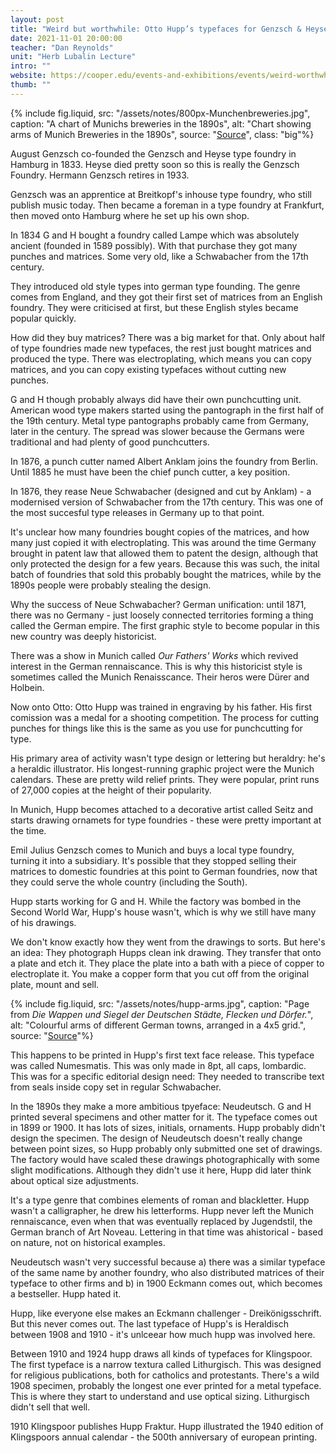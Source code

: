```yaml
---
layout: post
title: "Weird but worthwhile: Otto Hupp’s typefaces for Genzsch & Heyse "
date: 2021-11-01 20:00:00
teacher: "Dan Reynolds"
unit: "Herb Lubalin Lecture"
intro: ""
website: https://cooper.edu/events-and-exhibitions/events/weird-worthwhile-otto-hupps-typefaces-genzsch-heyse
thumb: ""
---
```



{% include fig.liquid, src: "/assets/notes/800px-Munchenbreweries.jpg", caption: "A chart of Munichs breweries in the 1890s", alt: "Chart showing arms of Munich Breweries in the 1890s", source: "[Source](https://www.heraldry-wiki.com/heraldrywiki/wiki/File:Munchenbreweries.jpg)", class: "big"%}

August Genzsch co-founded the Genzsch and Heyse type foundry in Hamburg in 1833. Heyse died pretty soon so this is really the Genzsch Foundry. Hermann Genzsch retires in 1933.

Genzsch was an apprentice at Breitkopf's inhouse type foundry, who still publish  music today. Then became a foreman in a type foundry at Frankfurt, then moved onto Hamburg where he set up his own shop.

In 1834 G and H bought a foundry called Lampe which was absolutely ancient (founded in 1589 possibly). With that purchase they got many punches and matrices. Some very old, like a Schwabacher from the 17th century.

They introduced old style types into german type founding. The genre comes from England, and they got their first set of matrices from an English foundry. They were criticised at first, but these English styles became popular quickly.

How did they buy matrices? There was a big market for that. Only about half of type foundries made new typefaces, the rest just bought matrices and produced the type. There was electroplating, which means you can copy matrices, and you can copy existing typefaces without cutting new punches.

G and H though probably always did have their own punchcutting unit. American wood type makers started using the pantograph in the first half of the 19th century. Metal type pantographs probably came from Germany, later in the century. The spread was slower because the Germans were traditional and had plenty of good punchcutters.

In 1876, a punch cutter named Albert Anklam joins the foundry from Berlin. Until 1885 he must have been the chief punch cutter, a key position.

In 1876, they rease Neue Schwabacher (designed and cut by Anklam) - a modernised version of Schwabacher from the 17th century. This was one of the most succesful type releases in Germany up to that point.

It's unclear how many foundries bought copies of the matrices, and how many just copied it with electroplating. This was around the time Germany brought in patent law that allowed them to patent the design, although that only protected the design for a few years. Because this was such, the inital batch of foundries that sold this probably bought the matrices, while by the 1890s people were probably stealing the design.

Why the success of Neue Schwabacher? German unification: until 1871, there was no Germany - just loosely connected territories forming a thing called the German empire. The first graphic style to become popular in this new country was deeply historicist.

There was a show in Munich called _Our Fathers' Works_ which revived interest in the German rennaiscance. This is why this historicist style is sometimes called the Munich Renaisscance. Their heros were Dürer and Holbein.


Now onto Otto: Otto Hupp was trained in engraving by his father. His first comission was a medal for a shooting competition. The process for cutting punches for things like this is the same as you use for punchcutting for type.

His primary area of activity wasn't type design or lettering but heraldry: he's a heraldic illustrator. His longest-running graphic project were the Munich calendars. These are pretty wild relief prints. They were popular, print runs of 27,000 copies at the height of their popularity.

In Munich, Hupp becomes attached to a decorative artist called Seitz and starts drawing ornamets for type foundries - these were pretty important at the time.

Emil Julius Genzsch comes to Munich and buys a local type foundry, turning it into a subsidiary. It's possible that they stopped selling their matrices to domestic foundries at this point to German foundries, now that they could serve the whole country (including the South).

Hupp starts working for G and H. While the factory was bombed in the Second World War, Hupp's house wasn't, which is why we still have many of his drawings.

We don't know exactly how they went from the drawings to sorts. But here's an idea: They photograph Hupps clean ink drawing. They transfer that onto a plate and etch it. They place the plate into a bath with a piece of copper to electroplate it. You make a copper form that you cut off from the original plate,  mount and sell.

{% include fig.liquid, src: "/assets/notes/hupp-arms.jpg", caption: "Page from _Die Wappen und Siegel der Deutschen Städte, Flecken und Dörfer._", alt: "Colourful arms of different German towns, arranged in a 4x5 grid.", source: "[Source](https://www.heraldry-wiki.com/heraldrywiki/wiki/File:Hupp-rp1.jpg)"%}

This happens to be printed in Hupp's first text face release. This typeface was called Numesmatis. This was only made in 8pt, all caps, lombardic. This was for a specific editorial design need: They needed to transcribe text from seals inside copy set in regular Schwabacher.

In the 1890s they make a more ambitious tpyeface: Neudeutsch. G and H printed several specimens and other matter for it. The typeface comes out in 1899 or 1900. It has lots of sizes, initials, ornaments. Hupp probably didn't design the specimen. The design of Neudeutsch doesn't really change between point sizes, so Hupp probably only submitted one set of drawings. The factory would have scaled these drawings photographically with some slight modifications. Although they didn't use it here, Hupp did later think about optical size adjustments.

It's a type genre that combines elements of roman and blackletter. Hupp wasn't a calligrapher, he drew his letterforms. Hupp never left the Munich rennaiscance, even when that was eventually replaced by Jugendstil, the German branch of Art Noveau. Lettering in that time was ahistorical - based on nature, not on historical examples.

Neudeutsch wasn't very successful because a) there was a similar typeface of the same name by another foundry, who also distributed matrices of their typeface to other firms and b) in 1900 Eckmann comes out, which becomes a bestseller. Hupp hated it.

Hupp, like everyone else makes an Eckmann challenger - Dreikönigsschrift. But this never comes out. The last typeface of Hupp's is Heraldisch between 1908 and 1910 - it's unlceear how much hupp was involved here.

Between 1910 and 1924 hupp draws all kinds of typefaces for Klingspoor. The first typeface is a narrow textura called Lithurgisch. This was designed for religious publications, both for catholics and protestants. There's a wild 1908 specimen, probably the longest one ever printed for a metal typeface. This is where they start to understand and use optical sizing. Lithurgisch didn't sell that well.

1910 Klingspoor publishes Hupp Fraktur. Hupp illustrated the 1940 edition of Klingspoors annual calendar - the 500th anniversary of european printing.